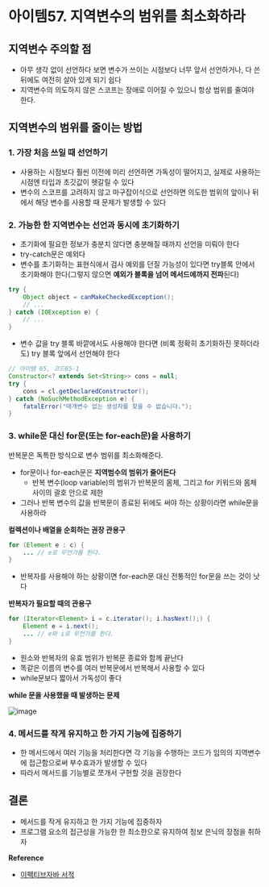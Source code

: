 # 아이템57. 지역변수의 범위를 최소화하라

## 지역변수 주의할 점

- 아무 생각 없이 선언하다 보면 변수가 쓰이는 시점보다 너무 앞서 선언하거나, 다 쓴 뒤에도 여전히 살아 있게 되기 쉽다
- 지역변수의 의도하지 않은 스코프는 장애로 이어질 수 있으니 항상 범위를 줄여야 한다.

## 지역변수의 범위를 줄이는 방법

### 1. 가장 처음 쓰일 때 선언하기

- 사용하는 시점보다 훨씬 이전에 미리 선언하면 가독성이 떨어지고, 실제로 사용하는 시점엔 타입과 초깃값이 헷갈릴 수 있다
- 변수의 스코프를 고려하지 않고 마구잡이식으로 선언하면 의도한 범위의 앞이나 뒤에서 해당 변수를 사용할 때 문제가 발생할 수 있다

### 2. 가능한 한 지역변수는 선언과 동시에 초기화하기

- 초기화에 필요한 정보가 충분치 않다면 충분해질 때까지 선언을 미뤄야 한다
- try-catch문은 예외다
- 변수를 초기화하는 표현식에서 검사 예외를 던질 가능성이 있다면 try블록 안에서 초기화해야 한다(그렇지 않으면 **예외가 블록을 넘어 메서드에까지 전파**된다)

```java
try {
    Object object = canMakeCheckedException();
    // ...
} catch (IOException e) {
    // ...
}
```

- 변수 값을 try 블록 바깥에서도 사용해야 한다면 (비록 정확히 초기화하진 못하더라도) try 블록 앞에서 선언해야 한다

```java
// 아이템 65, 코드65-1
Constructor<? extends Set<String>> cons = null;
try {
    cons = cl.getDeclaredConstructor();
} catch (NoSuchMethodException e) {
    fatalError("매개변수 없는 생성자를 찾을 수 없습니다.");
}
```

### 3. while문 대신 for문(또는 for-each문)을 사용하기

반복문은 독특한 방식으로 변수 범위를 최소화해준다.

- for문이나 for-each문은 **지역범수의 범위가 줄어든다**
    - 반복 변수(loop variable)의 범위가 반복문의 몸체, 그리고 for 키워드와 몸체 사이의 괄호 안으로 제한
- 그러나 반복 변수의 값을 반복문이 종료된 뒤에도 써야 하는 상황이라면 while문을 사용하라

**컬렉션이나 배열을 순회하는 권장 관용구**

```java
for (Element e : c) {
    ... // e로 무언가를 한다.
}
```

- 반복자를 사용해야 하는 상황이면 for-each문 대신 전통적인 for문을 쓰는 것이 낫다

**반복자가 필요할 때의 관용구**

```java
for (Iterator<Element> i = c.iterator(); i.hasNext();) {
    Element e = i.next();
    ... // e와 i로 무언가를 한다.
}
```

- 원소와 반복자의 유효 범위가 반복문 종료와 함께 끝난다
- 똑같은 이름의 변수를 여러 반복문에서 반복해서 사용할 수 있다
- while문보다 짧아서 가독성이 좋다

**while 문을 사용했을 때 발생하는 문제**

![image](https://user-images.githubusercontent.com/42997924/204516176-39a0a02c-4dfa-47bc-bc67-9566275eab28.png)

### 4. 메서드를 작게 유지하고 한 가지 기능에 집중하기

- 한 메서드에서 여러 기능을 처리한다면 각 기능을 수행하는 코드가 임의의 지역변수에 접근함으로써 부수효과가 발생할 수 있다
- 따라서 메서드를 기능별로 쪼개서 구현할 것을 권장한다

## 결론

- 메서드를 작게 유지하고 한 가지 기능에 집중하자
- 프로그램 요소의 접근성을 가능한 한 최소한으로 유지하여 정보 은닉의 장점을 취하자

**Reference**

- [이펙티브자바 서적](http://www.yes24.com/Product/Goods/65551284)